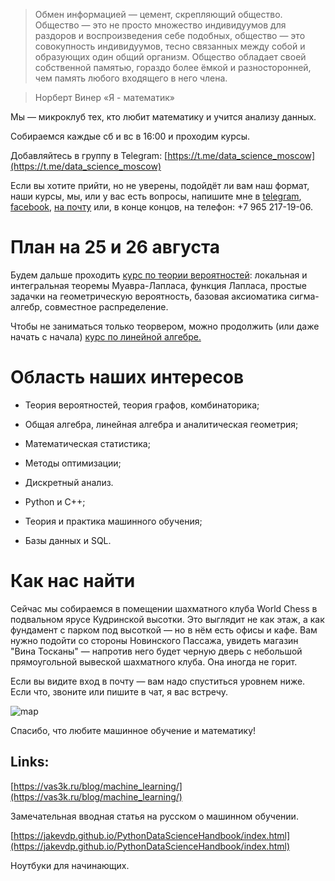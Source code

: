 > Обмен информацией — цемент, скрепляющий общество. Общество — это не просто множество индивидуумов для раздоров и воспроизведения себе подобных, общество — это совокупность индивидуумов, тесно связанных между собой и образующих один общий организм. Общество обладает своей собственной памятью, гораздо более ёмкой и разносторонней, чем память любого входящего в него члена.

> Норберт Винер «Я - математик»

Мы — микроклуб тех, кто любит математику и учится анализу данных. 

Собираемся каждые сб и вс в 16:00 и проходим курсы.

Добавляйтесь в группу в Telegram: [https://t.me/data_science_moscow](https://t.me/data_science_moscow)

Если вы хотите прийти, но не уверены, подойдёт ли вам наш формат, наши курсы, мы, или у вас есть вопросы, напишите мне в [telegram](https://t.me/llnkor), [facebook](http://facebook.com/izomeraza), [на почту](mailto:150m3raz4@gmail.com) или, в конце концов, на телефон: +7 965 217-19-06.

# План на 25 и 26 августа 
Будем дальше проходить [курс по теории вероятностей](https://stepik.org/course/3089/): локальная и интегральная теоремы Муавра-Лапласа, функция Лапласа, простые задачки на геометрическую вероятность, базовая аксиоматика сигма-алгебр, совместное распределение.

Чтобы не заниматься только теорвером, можно продолжить (или даже начать с начала) [курс по линейной алгебре.](https://stepik.org/course/79/)

# Область наших интересов

- Теория вероятностей, теория графов, комбинаторика; 
- Общая алгебра, линейная алгебра и аналитическая геометрия; 
- Математическая статистика;
- Методы оптимизации;
- Дискретный анализ.

- Python и C++;
- Теория и практика машинного обучения;
- Базы данных и SQL.

# Как нас найти

Сейчас мы собираемся в помещении шахматного клуба World Chess в подвальном ярусе Кудринской высотки. Это выглядит не как этаж, а как фундамент с парком под высоткой — но в нём есть офисы и кафе. Вам нужно подойти со стороны Новинского Пассажа, увидеть магазин "Вина Тосканы" — напротив него будет черную дверь с небольшой прямоугольной вывеской шахматного клуба. Она иногда не горит. 

Если вы видите вход в почту — вам надо спуститься уровнем ниже. Если что, звоните или пишите в чат, я вас встречу.

![map](https://scontent-arn2-1.xx.fbcdn.net/v/t1.0-9/25395734_1536830019746874_98581397229324447_n.jpg?_nc_cat=0&oh=685b7b5a5a966db1ceeb1eeb3c28cb18&oe=5BBD4395)

Cпасибо, что любите машинное обучение и математику!

## Links:
[https://vas3k.ru/blog/machine_learning/](https://vas3k.ru/blog/machine_learning/)

Замечательная вводная статья на русском о машинном обучении.

[https://jakevdp.github.io/PythonDataScienceHandbook/index.html](https://jakevdp.github.io/PythonDataScienceHandbook/index.html)

Ноутбуки для начинающих.
